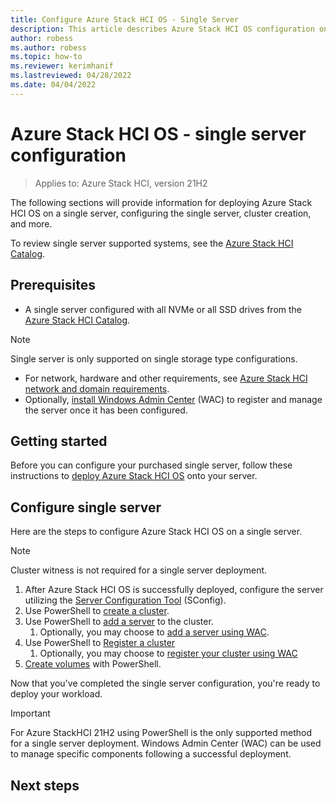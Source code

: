 ```yaml
---
title: Configure Azure Stack HCI OS - Single Server 
description: This article describes Azure Stack HCI OS configuration on a single server
author: robess
ms.author: robess
ms.topic: how-to
ms.reviewer: kerimhanif
ms.lastreviewed: 04/28/2022
ms.date: 04/04/2022
---
```


# Azure Stack HCI OS - single server configuration

> Applies to: Azure Stack HCI, version 21H2

The following sections will provide information for deploying Azure Stack HCI OS on a single server, configuring the single server, cluster creation, and more.

To review single server supported systems, see the [Azure Stack HCI Catalog](https://hcicatalog.azurewebsites.net/#/).

## Prerequisites

- A single server configured with all NVMe or all SSD drives from the [Azure Stack HCI Catalog](https://hcicatalog.azurewebsites.net/#/catalog).

> [!NOTE]
> Single server is only supported on single storage type configurations.

- For network, hardware and other requirements, see [Azure Stack HCI network and domain requirements](../deploy/operating-system.md#determine-hardware-and-network-requirements).
- Optionally, [install Windows Admin Center](/windows-server/manage/windows-admin-center/deploy/install) (WAC) to register and manage the server once it has been configured.

## Getting started

Before you can configure your purchased single server, follow these instructions to [deploy Azure Stack HCI OS](../deploy/operating-system.md#manual-deployment) onto your server.

## Configure single server

Here are the steps to configure Azure Stack HCI OS on a single server.
> [!NOTE]
> Cluster witness is not required for a single server deployment.

1. After Azure Stack HCI OS is successfully deployed, configure the server utilizing the [Server Configuration Tool](/windows-server/administration/server-core/server-core-sconfig) (SConfig).
1. Use PowerShell to [create a cluster](../deploy/create-cluster-powershell.md).
1. Use PowerShell to [add a server](../manage/cluster-powershell.md#add-or-remove-a-server) to the cluster.
    1. Optionally, you may choose to [add a server using WAC](/windows-server/manage/windows-admin-center/use/manage-servers#adding-a-server-to-windows-admin-center).
1. Use PowerShell to [Register a cluster](../deploy/register-with-azure.md#register-a-cluster-using-powershell)
    1. Optionally, you may choose to [register your cluster using WAC](../deploy/register-with-azure.md#register-a-cluster-using-windows-admin-center)
1. [Create volumes](../manage/create-volumes.md#create-volumes-using-windows-powershell) with PowerShell.

Now that you've completed the single server configuration, you're ready to deploy your workload.

> [!IMPORTANT]
> For Azure StackHCI 21H2 using PowerShell is the only supported method for a single server deployment. Windows Admin Center (WAC) can be used to manage specific components following a successful deployment.

## Next steps
